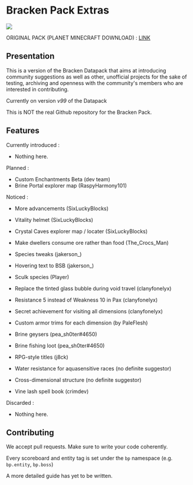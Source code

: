 # Bracken Pack Extras

[![](https://dcbadge.vercel.app/api/server/AtuqxsXfDM)](https://discord.gg/AtuqxsXfDM)

ORIGINAL PACK (PLANET MINECRAFT DOWNLOAD) : [LINK](https://www.planetminecraft.com/data-pack/the-bracken-pack/)

## Presentation

This is a version of the Bracken Datapack that aims at introducing community suggestions as well as other, unofficial projects for the sake of testing, archiving and openness with the community's members who are interested in contributing.

Currently on version _v99_ of the Datapack

This is NOT the real Github repository for the Bracken Pack.

## Features 
Currently introduced : 

- Nothing here.

Planned : 

- Custom Enchantments Beta (dev team)
- Brine Portal explorer map (RaspyHarmony101)

Noticed : 

- More advancements (SixLuckyBlocks)
- Vitality helmet (SixLuckyBlocks)
- Crystal Caves explorer map / locater (SixLuckyBlocks)

- Make dwellers consume ore rather than food (The_Crocs_Man)

- Species tweaks (jakerson_)
- Hovering text to BSB (jakerson_)

- Sculk species (Player)

- Replace the tinted glass bubble during void travel (clanyfonelyx)
- Resistance 5 instead of Weakness 10 in Pax (clanyfonelyx)
- Secret achievement for visiting all dimensions (clanyfonelyx)

- Custom armor trims for each dimension (by PaleFlesh)

- Brine geysers (pea_sh0ter#4650)
- Brine fishing loot (pea_sh0ter#4650)

- RPG-style titles (j8ck)

- Water resistance for aquasensitive races (no definite suggestor)
- Cross-dimensional structure (no definite suggestor)

- Vine lash spell book (crimdev)

Discarded : 

- Nothing here.

## Contributing

We accept pull requests. Make sure to write your code coherently.

Every scoreboard and entity tag is set under the `bp` namespace (e.g. `bp.entity`, `bp.boss`)

A more detailed guide has yet to be written. 
